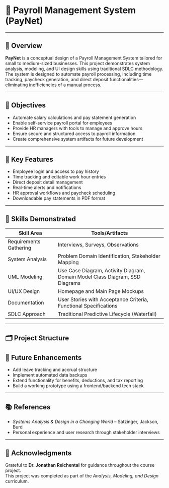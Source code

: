 
# 💼 Payroll Management System (PayNet)

---

## 📌 Overview

**PayNet** is a conceptual design of a Payroll Management System tailored for small to medium-sized businesses. This project demonstrates system analysis, modeling, and UI design skills using traditional SDLC methodology. The system is designed to automate payroll processing, including time tracking, paycheck generation, and direct deposit functionalities—eliminating inefficiencies of a manual process.

---

## 🎯 Objectives

- Automate salary calculations and pay statement generation  
- Enable self-service payroll portal for employees  
- Provide HR managers with tools to manage and approve hours  
- Ensure secure and structured access to payroll information  
- Create comprehensive system artifacts for future development

---

## 🧩 Key Features

- Employee login and access to pay history  
- Time tracking and editable work hour entries  
- Direct deposit detail management  
- Real-time alerts and notifications  
- HR approval workflows and paycheck scheduling  
- Downloadable pay statements in PDF format  

---

## 🧠 Skills Demonstrated

| Skill Area | Tools/Artifacts |
|------------|-----------------|
| Requirements Gathering | Interviews, Surveys, Observations |
| System Analysis | Problem Domain Identification, Stakeholder Mapping |
| UML Modeling | Use Case Diagram, Activity Diagram, Domain Model Class Diagram, SSD Diagrams |
| UI/UX Design | Homepage and Main Page Mockups |
| Documentation | User Stories with Acceptance Criteria, Functional Specifications |
| SDLC Approach | Traditional Predictive Lifecycle (Waterfall) |

---

## 🗂️ Project Structure




## 📝 Future Enhancements

- Add leave tracking and accrual structure  
- Implement automated data backups  
- Extend functionality for benefits, deductions, and tax reporting  
- Build a working prototype using a frontend/backend tech stack

---

## 📚 References

- *Systems Analysis & Design in a Changing World* – Satzinger, Jackson, Burd  
- Personal experience and user research through stakeholder interviews  

---

## 🙌 Acknowledgments

Grateful to **Dr. Jonathan Reichental** for guidance throughout the course project.  
This project was completed as part of the *Analysis, Modeling, and Design* curriculum.

